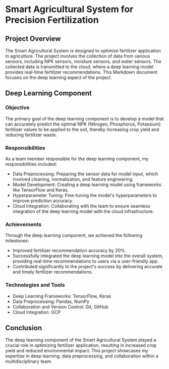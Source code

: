 # Smart Agricultural System for Precision Fertilization

## Project Overview

The Smart Agricultural System is designed to optimize fertilizer application in agriculture. The project involves the collection of data from various sensors, including NPK sensors, moisture sensors, and water sensors. The collected data is transmitted to the cloud, where a deep learning model provides real-time fertilizer recommendations. This Markdown document focuses on the deep learning aspect of the project.

## Deep Learning Component

### Objective

The primary goal of the deep learning component is to develop a model that can accurately predict the optimal NPK (Nitrogen, Phosphorus, Potassium) fertilizer values to be applied to the soil, thereby increasing crop yield and reducing fertilizer waste.

### Responsibilities

As a team member responsible for the deep learning component, my responsibilities included:

- Data Preprocessing: Preparing the sensor data for model input, which involved cleaning, normalization, and feature engineering.
- Model Development: Creating a deep learning model using frameworks like TensorFlow and Keras.
- Hyperparameter Tuning: Fine-tuning the model's hyperparameters to improve prediction accuracy.
- Cloud Integration: Collaborating with the team to ensure seamless integration of the deep learning model with the cloud infrastructure.

### Achievements

Through the deep learning component, we achieved the following milestones:

- Improved fertilizer recommendation accuracy by 20%.
- Successfully integrated the deep learning model into the overall system, providing real-time recommendations to users via a user-friendly app.
- Contributed significantly to the project's success by delivering accurate and timely fertilizer recommendations.

### Technologies and Tools

- Deep Learning Frameworks: TensorFlow, Keras
- Data Preprocessing: Pandas, NumPy
- Collaboration and Version Control: Git, GitHub
- Cloud Integration: GCP

## Conclusion

The deep learning component of the Smart Agricultural System played a crucial role in optimizing fertilizer application, resulting in increased crop yield and reduced environmental impact. This project showcases my expertise in deep learning, data preprocessing, and collaboration within a multidisciplinary team.
